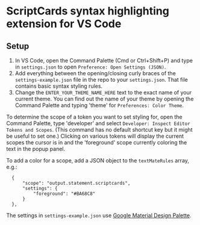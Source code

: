 # ScriptCards syntax highlighting extension for VS Code

## Setup

1. In VS Code, open the Command Palette (Cmd or Ctrl+Shift+P) and type in `settings.json` to open `Preference: Open Settings (JSON)`. 
2. Add everything between the opening/closing curly braces of the `settings-example.json` file in the repo to your `settings.json`. That file contains basic syntax styling rules.
3. Change the `ENTER_YOUR_THEME_NAME_HERE` text to the exact name of your current theme. You can find out the name of your theme by opening the Command Palette and typing 'theme' for `Preferences: Color Theme`. 

To determine the scope of a token you want to set styling for, open the Command Palette, type 'developer' and select `Developer: Inspect Editor Tokens and Scopes`. (This command has no default shortcut key but it might be useful to set one.) Clicking on various tokens will display the current scopes the cursor is in and the 'foreground' scope currently coloring the text in the popup panel. 

To add a color for a scope, add a JSON object to the `textMateRules` array, e.g.:
```
  {
      "scope": "output.statement.scriptcards",
      "settings": {
          "foreground": "#BA68C8"
      }
  },
```
The settings in `settings-example.json` use [Google Material Design Palette](https://material.io/resources/color/#!/?view.left=0&view.right=0&primary.color=BA68C8). 

